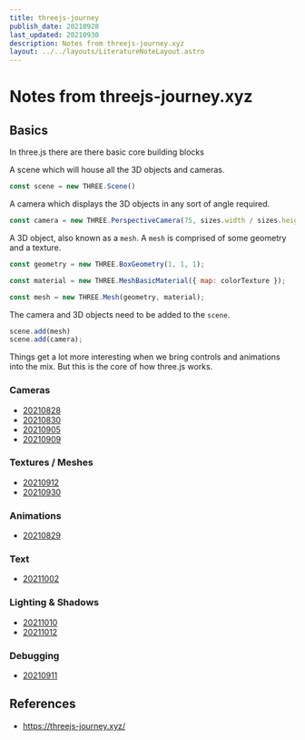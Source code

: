 ```yaml
---
title: threejs-journey
publish_date: 20210928
last_updated: 20210930
description: Notes from threejs-journey.xyz
layout: ../../layouts/LiteratureNoteLayout.astro
---
```


# Notes from threejs-journey.xyz

## Basics

In three.js there are there basic core building blocks

A scene which will house all the 3D objects and cameras.
```js
const scene = new THREE.Scene()
```

A camera which displays the 3D objects in any sort of angle required.
```js
const camera = new THREE.PerspectiveCamera(75, sizes.width / sizes.height, 0.1, 100)
```

A 3D object, also known as a `mesh`. A `mesh` is comprised of some geometry and a texture.

```js
const geometry = new THREE.BoxGeometry(1, 1, 1);

const material = new THREE.MeshBasicMaterial({ map: colorTexture });

const mesh = new THREE.Mesh(geometry, material);
```


The camera and 3D objects need to be added to the `scene`.

```js
scene.add(mesh)
scene.add(camera);
```

Things get a lot more interesting when we bring controls and animations into the mix. But this is the core of how three.js works.


### Cameras

- [20210828](../fleeting-notes/20210828.md)
- [20210830](../fleeting-notes/20210830.md)
- [20210905](../fleeting-notes/20210905.md)
- [20210909](../fleeting-notes/20210909.md)

### Textures / Meshes
- [20210912](../fleeting-notes/20210912.md)
- [20210930](../fleeting-notes/20210930.md)

### Animations
- [20210829](../fleeting-notes/20210829.md)

### Text
- [20211002](../fleeting-notes/20211002.md)


### Lighting & Shadows
- [20211010](../fleeting-notes/20211010.md)
- [20211012](../fleeting-notes/20211012.md)

### Debugging
- [20210911](../fleeting-notes/20210911.md)



## References

- https://threejs-journey.xyz/
